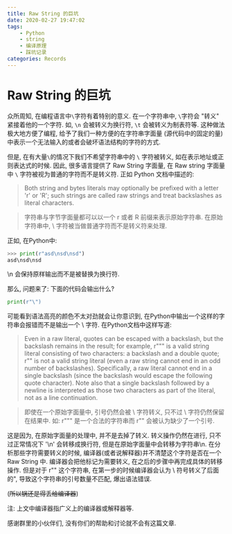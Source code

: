 ```yaml
---
title: Raw String 的巨坑
date: 2020-02-27 19:47:02
tags: 
    - Python 
    - string 
    - 编译原理 
    - 踩坑记录
categories: Records
---
```

# Raw String 的巨坑

众所周知, 在编程语言中`\`字符有着特别的意义. 在一个字符串中, `\`字符会 "转义" 紧接着他的一个字符. 如, `\n` 会被转义为换行符, `\t` 会被转义为制表符等. 这种做法极大地方便了编程, 给予了我们一种方便的在字符串字面量 (源代码中的固定的量) 中表示一个无法输入的或者会破坏语法结构的字符的方式.

但是, 在有大量`\`的情况下我们不希望字符串中的 `\` 字符被转义, 如在表示地址或正则表达式的时候. 因此, 很多语言提供了 Raw String 字面量, 在 Raw string 字面量中 `\` 字符被视为普通的字符而不是转义符. 正如 Python 文档中描述的: 

> Both string and bytes literals may optionally be prefixed with a letter 'r' or 'R'; such strings are called raw strings and treat backslashes as literal characters. 

> 字符串与字节字面量都可以以一个 r 或者 R 前缀来表示原始字符串. 在原始字符串中, \ 字符被当做普通字符而不是转义符来处理.

正如, 在Python中:
```python
>>> print(r"asd\nsd\nsd")
asd\nsd\nsd
```
\n 会保持原样输出而不是被替换为换行符. 

那么, 问题来了: 下面的代码会输出什么?
```python
print(r"\")
```
可能看到语法高亮的颜色不太对劲就会让你意识到, 在Python中输出一个这样的字符串会报错而不是输出一个 \ 字符. 在Python文档中这样写道:

> Even in a raw literal, quotes can be escaped with a backslash, but the backslash remains in the result; for example, r"\"" is a valid string literal consisting of two characters: a backslash and a double quote; r"\" is not a valid string literal (even a raw string cannot end in an odd number of backslashes). Specifically, a raw literal cannot end in a single backslash (since the backslash would escape the following quote character). Note also that a single backslash followed by a newline is interpreted as those two characters as part of the literal, not as a line continuation.

> 即使在一个原始字面量中, 引号仍然会被 \ 字符转义, 只不过 \ 字符仍然保留在结果中. 如: r"\"" 是一个合法的字符串而 r"\" 会被认为缺少了一个引号.

这是因为, 在原始字面量的处理中, 并不是去掉了转义. 转义操作仍然在进行, 只不过正常情况下 '\n' 会转移成换行符, 但是在原始字面量中会转移为字符串\n. 在分析那些字符需要转义的时候, 编译器(或者说解释器)并不清楚这个字符是否在一个 Raw String 中. 编译器会把他标记为需要转义, 在之后的步骤中再完成具体的转移操作. 但是对于 r"\" 这个字符串, 在第一步的时候编译器会认为 \ 符号转义了后面的", 导致这个字符串的引号数量不匹配, 爆出语法错误. 

(~~所以锅还是得丢给编译器~~)

注: 上文中编译器指广义上的编译器或解释器等.

感谢群里的小伙伴们, 没有你们的帮助和讨论就不会有这篇文章. 